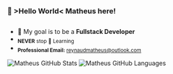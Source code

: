 ### 👾 >Hello World< Matheus here! 
##

-  🎯 My goal is to be a **Fullstack Developer**
-  <sub>**NEVER** stop 🌱 Learning</sub>
-  <sub>**Professional Email:** reynaudmatheus@outlook.com</sub>

![Matheus GitHub Stats](https://github-readme-stats.vercel.app/api?username=mathreux&show_icons=true&theme=github_dark&hide_border=true)
![Matheus GitHub Languages](https://github-readme-stats.vercel.app/api/top-langs/?username=mathreux&show_icons=true&theme=github_dark&layout=compact&hide_border=true)
